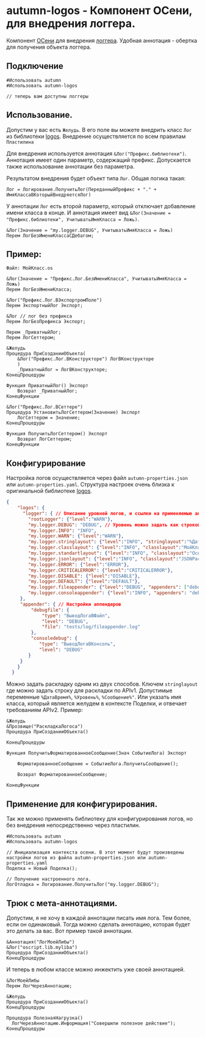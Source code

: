 # autumn-logos - Компонент ОСени, для внедрения логгера. 

Компонент [ОСени](https://github.com/autumn-library/autumn) для внедрения [логгера](https://github.com/oscript-library/logos). Удобная аннотация - обертка для получения объекта логгера.

## Подключение

```bsl
#Использовать autumn
#Использовать autumn-logos

// теперь вам доступны логгеры
```

## Использование. 

Допустим у вас есть ```Желудь```. В его поле вы можете внедрить класс ```Лог``` из библиотеки [logos](https://github.com/oscript-library/logos). Внедрение осуществляется по всем правилам ```Пластилина```

Для внедрения используется аннотация ```&Лог("Префикс.библиотеки")```. Аннотация имеет один параметр, содержащий префикс. Допускается также использование аннотации без параметра.

Результатом внедрения будет объект типа ```Лог```. Общая логика такая: 

```Лог = Логирование.ПолучитьЛог(ПереданныйПрефикс + "." + ИмяКлассаВКоторыйВнедряетсяЛог)```

У аннотации ```Лог``` есть второй параметр, который отключает добавление имени класса в конце. И аннотация имеет вид ```&Лог(Значение = "Префикс.библиотеки", УчитыватьИмяКласса = Ложь)```.

```bsl
&Лог(Значение = "my.logger.DEBUG", УчитыватьИмяКласса = Ложь)
Перем ЛогБезИмениКлассаСДебагом;
```

## Пример:

```Файл: МойКласс.os```

```bsl
&Лог(Значение = "Префикс.Лог.БезИмениКласса", УчитыватьИмяКласса = Ложь)
Перем ЛогБезИмениКласса;

&Лог("Префикс.Лог.ВЭкспортромПоле")
Перем ЭкспортныйЛог Экспорт;

&Лог // лог без префикса
Перем ЛогБезПрефикса Экспорт;

Перем _ПриватныйЛог;
Перем ЛогСеттером;

&Желудь
Процедура ПриСозданииОбъекта(
	&Лог("Префикс.Лог.ВКонструкторе") ЛогВКонструкторе
	)
	_ПриватныйЛог = ЛогВКонструкторе;
КонецПроцедуры

Функция ПриватныйЛог() Экспорт
	Возврат _ПриватныйЛог;
КонецФункции

&Лог("Префикс.Лог.ВСеттере")
Процедура УстановитьЛогСеттером(Значение) Экспорт
	ЛогСеттером = Значение;
КонецПроцедуры

Функция ПолучитьЛогСеттером() Экспорт
	Возврат ЛогСеттером;
КонецФункции
```

## Конфигурирование

Настройка логов осуществляется через файл ```autumn-properties.json``` или ```autumn-properties.yaml```. Структура настроек очень близка к оригинальной библиотеке [logos](https://github.com/oscript-library/logos).

```json
{
    "logos": {
      "logger": { // Описание уровней логов, и ссылки на применяемые аппендеры.
        "rootLogger": {"level":"WARN"},
        "my.logger.DEBUG": "DEBUG", // Уровень можно задать как строкой, так и объектом с ключем level
        "my.logger.INFO": "INFO",
        "my.logger.WARN": {"level":"WARN"},
        "my.logger.stringlayout": {"level":"INFO", "stringlayout":"%ДатаВремя%:%Уровень% - %Сообщение%"},
        "my.logger.classlayout": {"level":"INFO", "classlayout":"МойКлассРаскладки"},
        "my.logger.standartlayout": {"level":"INFO", "classlayout":"ОсновнаяРаскладкаСообщения"},
        "my.logger.jsonlayout": {"level":"INFO", "classlayout":"JSONРаскладкаСообщения"},
        "my.logger.ERROR": {"level":"ERROR"},
        "my.logger.CRITICALERROR": {"level":"CRITICALERROR"},
        "my.logger.DISABLE": {"level":"DISABLE"},
        "my.logger.DEFAULT": {"level":"DEFAULT"},
        "my.logger.fileappender": {"level":"DEBUG", "appenders": ["debugfile", "consoledebug"]}, // Аппендеры можно задать массиом
        "my.logger.consoleappender": {"level":"INFO", "appenders": "debugfile, consoledebug"}    // Или строкой через ","
     },
     "appender": { // Настройки аппендеров
         "debugfile": {
             "type": "ВыводЛогаВФайл",
             "level": "DEBUG",
             "file": "tests/log/fileappender.log"
         },
         "consoledebug": {
            "type": "ВыводЛогаВКонсоль",
            "level": "DEBUG"
        }
     }
    } 
  }
```

Можно задать раскладку одним из двух способов. Ключем ```stringlayout``` где можно задать строку для раскладки по APIv1. Допустимые переменные ```%ДатаВремя%```, ```%Уровень%```, ```%Сообщение%"```. Или указать имя класса, который является желудем в контексте Поделки, и отвечает требованиям APIv2. Пример:

```bsl
&Желудь
&Прозвище("РаскладкаЛогоса")
Процедура ПриСозданииОбъекта()
	
КонецПроцедуры

Функция ПолучитьФорматированноеСообщение(Знач СобытиеЛога) Экспорт
   
	ФорматированноеСообщение = СобытиеЛога.ПолучитьСообщение();
 
	Возврат ФорматированноеСообщение;
 
КонецФункции
```

## Применение для конфигурирования.

Так же можно применять библиотеку для конфигурирования логов, но без внедрения непосредственно через пластилин. 

```bsl
#Использовать autumn
#Использовать autumn-logos

// Инициализация контекста осени. В этот момент будут произведены настройки логов из файла autumn-properties.json или autumn-properties.yaml
Поделка = Новый Поделка(); 

// Получение настроенного лога.
ЛогОтладка = Логирование.ПолучитьЛог("my.logger.DEBUG"); 
```

## Трюк с мета-аннотациями.

Допустим, я не хочу в каждой аннотации писать имя лога. Тем более, если он одинаковый. Тогда можно сделать аннотацию, которая будет это делать за вас. Вот пример такой аннотации.

```bsl
&Аннотация("ЛогМоейЛибы")
&Лог("oscript.lib.myliba")
Процедура ПриСозданииОбъекта()
КонецПроцедуры
```

И теперь в любом классе можно инжектить уже своей аннотацией.

```bsl
&ЛогМоейЛибы
Перем ЛогЧерезАннотацию;

&Желудь
Процедура ПриСозданииОбъекта()
КонецПроцедуры

Процедура ПолезнаяНагрузка()
  ЛогЧерезАннотацию.Информация("Совершили полезное действие");
КонецПроцедуры
```
